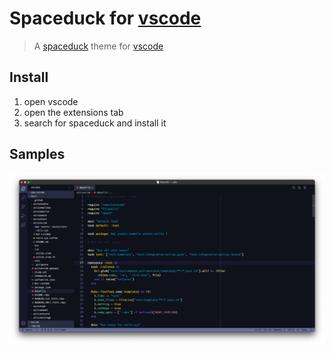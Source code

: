 # Spaceduck for [vscode](https://code.visualstudio.com/)

> A [spaceduck](https://github.com/spaceduck-theme/spaceduck) theme for [vscode](https://code.visualstudio.com/)


## Install

1. open vscode
2. open the extensions tab
3. search for spaceduck and install it

## Samples

![ruby](ruby.png)